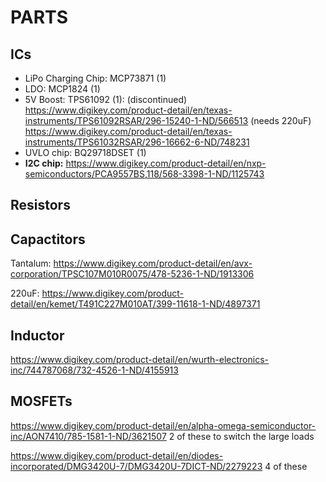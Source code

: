 # PARTS

## ICs

- LiPo Charging Chip: MCP73871 (1)
- LDO: MCP1824 (1)
- 5V Boost: TPS61092 (1):
    (discontinued) https://www.digikey.com/product-detail/en/texas-instruments/TPS61092RSAR/296-15240-1-ND/566513
    (needs 220uF) https://www.digikey.com/product-detail/en/texas-instruments/TPS61032RSAR/296-16662-6-ND/748231
- UVLO chip: BQ29718DSET (1)
- **I2C chip:**
    https://www.digikey.com/product-detail/en/nxp-semiconductors/PCA9557BS,118/568-3398-1-ND/1125743

## Resistors

## Capactitors

Tantalum:
https://www.digikey.com/product-detail/en/avx-corporation/TPSC107M010R0075/478-5236-1-ND/1913306

220uF: https://www.digikey.com/product-detail/en/kemet/T491C227M010AT/399-11618-1-ND/4897371

## Inductor

https://www.digikey.com/product-detail/en/wurth-electronics-inc/744787068/732-4526-1-ND/4155913

## MOSFETs

https://www.digikey.com/product-detail/en/alpha-omega-semiconductor-inc/AON7410/785-1581-1-ND/3621507
2 of these to switch the large loads

https://www.digikey.com/product-detail/en/diodes-incorporated/DMG3420U-7/DMG3420U-7DICT-ND/2279223
4 of these
